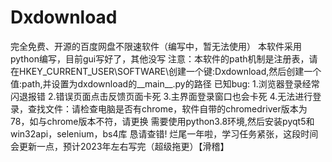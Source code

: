 # Dxdownload
完全免费、开源的百度网盘不限速软件（编写中，暂无法使用）
本软件采用python编写，目前gui写好了，其他没写
注意：本软件的path机制是注册表，请在HKEY_CURRENT_USER\SOFTWARE\创建一个键:Dxdownload,然后创建一个值:path,并设置为dxdownload的__main__.py的路径
已知bug:
1.浏览器登录经常闪退报错
2.错误页面点击反馈页面卡死
3.主界面登录窗口也会卡死
4.无法进行登录，查找文件：请检查电脑是否有chrome，软件自带的chromedriver版本为78，如与chrome版本不符，请更换
需要使用python3.8环境,然后安装pyqt5和win32api，selenium，bs4库
恳请查错!
烂尾一年啦，学习任务紧张，这段时间会更新一点，预计2023年左右写完（超级拖更）【滑稽】
